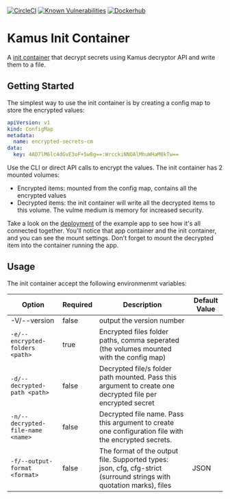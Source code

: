 [![CircleCI](https://circleci.com/gh/Soluto/kamus.svg?style=svg)](https://circleci.com/gh/Soluto/kamus) [![Known Vulnerabilities](https://snyk.io/test/github/soluto/kamus/badge.svg?targetFile=init-container/package.json)](https://snyk.io/test/github/soluto/kamus) [![Dockerhub](https://images.microbadger.com/badges/image/soluto/kamus-init-container.svg)](https://microbadger.com/images/soluto/kamus-init-container "Get your own image badge on microbadger.com")
# Kamus Init Container
A [init container](https://kubernetes.io/docs/concepts/workloads/pods/init-containers/) that decrypt secrets using Kamus decryptor API and write them to a file.

## Getting Started
The simplest way to use the init container is by creating a config map to store the encrypted values:
```yaml
apiVersion: v1
kind: ConfigMap
metadata:
  name: encrypted-secrets-cm
data:
  key: 4AD7lM6lc4dGvE3oF+5w8g==:WrcckiNNOAlMhuWHaM0kTw==
```
Use the CLI or direct API calls to encrypt the values.
The init container has 2 mounted volumes:
* Encrypted items: mounted from the config map, contains all the encrypted values
* Decrypted items: the init container will write all the decrypted items to this volume. The vulme medium is memory for increased security.

Take a look on the [deployment](example/deployment-kamus/deployment.yaml) of the example app to see how it's all connected together. You'll notice that app container and the init container, and you can see the mount settings. Don't forget to mount the decrypted item into the container running the app.

## Usage
The init container accept the following environmenmt variables:

| Option                | Required       |  Description                                     | Default Value |
| -------------------   | ------------   |  ----------------------------------------------- | ------------- |
| -V/--version          |   false        |   output the version number                |               |
| `-e/--encrypted-folders <path>`          |   true        |   Encrypted files folder paths, comma seperated (the volumes mounted with the config map)               |               |
| `-d/--decrypted-path <path>`          |   false        |   Decrypted file/s folder path mounted. Pass this argument to create one decrypted file per encrypted secret              |               |
| `-n/--decrypted-file-name <name>`          |   false        |   Decrypted file name. Pass this argument to create one configuration file with the encrypted secrets.             |               |
| `-f/--output-format <format>`          |   false        |  The format of the output file. Supported types: json, cfg, cfg-strict (surround strings with quotation marks), files           |         JSON      |
